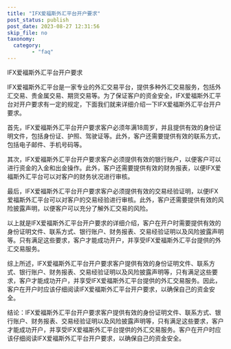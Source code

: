 ```yaml
---
title: "IFX爱福斯外汇平台开户要求"
post_status: publish
post_date: 2023-08-27 12:31:56
skip_file: no
taxonomy:
  category:
        - "faq"
---
```


IFX爱福斯外汇平台开户要求

IFX爱福斯外汇平台是一家专业的外汇交易平台，提供多种外汇交易服务，包括外汇交易、贵金属交易、期货交易等。为了保证客户的资金安全，IFX爱福斯外汇平台对开户要求有一定的规定，下面我们就来详细介绍一下IFX爱福斯外汇平台开户要求。

首先，IFX爱福斯外汇平台开户要求客户必须年满18周岁，并且提供有效的身份证明文件，包括身份证、护照、驾驶证等。此外，客户还需要提供有效的联系方式，包括电子邮件、手机号码等。

其次，IFX爱福斯外汇平台开户要求客户必须提供有效的银行账户，以便客户可以进行资金的入金和出金操作。此外，客户还需要提供有效的财务报表，以便IFX爱福斯外汇平台可以对客户的财务状况进行审核。

最后，IFX爱福斯外汇平台开户要求客户必须提供有效的交易经验证明，以便IFX爱福斯外汇平台可以对客户的交易经验进行审核。此外，客户还需要提供有效的风险披露声明，以便客户可以充分了解外汇交易的风险。

以上就是IFX爱福斯外汇平台开户要求的详细介绍，客户在开户时需要提供有效的身份证明文件、联系方式、银行账户、财务报表、交易经验证明以及风险披露声明等。只有满足这些要求，客户才能成功开户，并享受IFX爱福斯外汇平台提供的外汇交易服务。

综上所述，IFX爱福斯外汇平台开户要求客户提供有效的身份证明文件、联系方式、银行账户、财务报表、交易经验证明以及风险披露声明等，只有满足这些要求，客户才能成功开户，并享受IFX爱福斯外汇平台提供的外汇交易服务。因此，客户在开户时应该仔细阅读IFX爱福斯外汇平台开户要求，以确保自己的资金安全。

结论：IFX爱福斯外汇平台开户要求客户提供有效的身份证明文件、联系方式、银行账户、财务报表、交易经验证明以及风险披露声明等，只有满足这些要求，客户才能成功开户，并享受IFX爱福斯外汇平台提供的外汇交易服务。客户在开户时应该仔细阅读IFX爱福斯外汇平台开户要求，以确保自己的资金安全。
